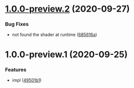 # [1.0.0-preview.2](https://github.com/mob-sakai/UIEffectSnapshot/compare/v1.0.0-preview.1...v1.0.0-preview.2) (2020-09-27)


### Bug Fixes

* not found the shader at runtime ([685616a](https://github.com/mob-sakai/UIEffectSnapshot/commit/685616a0dc54122abafe5b883b9784b67abb3cf5))

# 1.0.0-preview.1 (2020-09-25)


### Features

* impl ([49501b1](https://github.com/mob-sakai/UIEffectSnapshot/commit/49501b1b0d0a32a193fab33fa8eb1c8efc8ef323))
